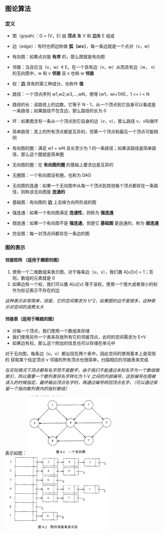 ## 图论算法

### 定义
- 图（grpah）：G = (V，E) 由 **顶点** 集 V 和 **边**集 E 组成
- 边（edge）：有时也把边称做 **弧（arc）**，每一条边就是一个点对（v，w）
- 有向图：如果点对是 **有序** 的，那么图就是有向图
- 邻接：当且仅当（v，w）¢ E。在一个具有边（v，w）从而具有边（w， v）的无向图中，w 和 v **邻接** 且 v 也和 w **邻接**
- 权：**边** 具有的第三种成分，也称作 **值**

- 路径：一个顶点序列 w1,w2,w3,...,wN，使得 (w1，wi+1)¢E，1 <= i < N
- 路径的长：该路径上的边数，它等于 N - 1，从一个顶点到它自身可以看成是一条路径；如果路径不包含边，那么路径的长为 0
- 环：如果图含有一条从一个顶点到它自身的边（v，v），那么路径 v，v叫做环
- 简单路径：其上的所有顶点都是互异的，但第一个顶点和最后一个顶点可能相同

- 有向图的圈：满足 w1 = wN 且长至少为 1 的一条路径；如果该路径是简单路径，那么这个圈就是简单圈
- 无向图的圈：在 **有向图的圈** 的基础上要求边是互异的
- 无圈图：一个有向图没有圈，也称为 DAG

- 无向图的连通：如果一个无向图中从每一个顶点到其他每个顶点都存在一条路径，则称该无向图是 **连通的**
- 基础图：有向图的 **边** 上去掉方向所形成的图
- 强连通：如果一个有向图满足 **连通性**，则称为 **强连通**
- 弱连通：如果一个有向图不是 **强连通**，但是它 **基础图** 是连通的，称为 **弱连通**
- 完全图：每一对顶点间都存在一条边的图

### 图的表示

#### **邻接矩阵** （适用于稠密的图）
1. 使用一个二维数组来表示图，对于每条边（u，v），我们置 A[u][v] = 1；否则，数组的元素就是 0
2. 如果边有一个权，我们可以置 A[u][v] 等于该权，使用一个很大或者很小的权作为标记表示不存在的边

*这种表示非常简单，但是，它的空间需求为 V^2，如果图的边不是很多，这种表示对空间的浪费太大*

#### **邻接表**（适用于稀疏的图）
- 对每一个顶点，我们使用一个数组来存储
- 我们使用另外一个表来存放所有它的邻接顶点，此时的空间需求为 E+V
- 如果边有权，那么这个附加的信息也可以存储在单元中

对于无向图，每条边（u，v）都出现在两个表中，因此空间的使用基本上是双倍的
获取某个给定顶点 v 邻接的所有顶点也很简单，扫描相应的邻接表来完成

*在实际情况下顶点都有名字而不是数字，由于我们不能通过未知名字为一个数组做索引，所以需要一个散列表将名字转化为 1-V 之间的内部编号，这些编号在图被读入的时候指定，最终输出顶点名字时，再通过编号转回顶点名字，（可以通过保留一个指向散列表内的指针数组）*

表示如图：
<img src="./assets/一个有向图.png" height="192" width="275" />
<br />
<img src="./assets/邻接表表示.png" height="239" width="342" />
